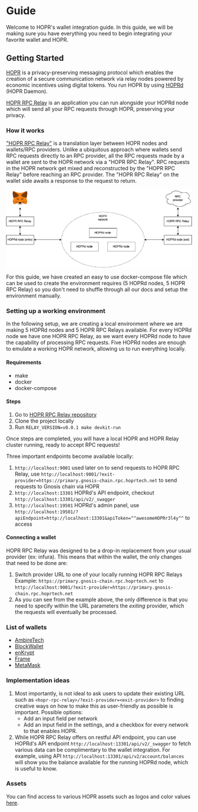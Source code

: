 # Guide

Welcome to HOPR's wallet integration guide.
In this guide, we will be making sure you have everything you need to begin integrating your favorite wallet and HOPR.

<!-- Additionally, there is a supplementary [demo](./demo) which might help assist you in your journey. -->

## Getting Started

[HOPR](https://hoprnet.org/) is a privacy-preserving messaging protocol which enables the creation of a secure communication network via relay nodes powered by economic incentives using digital tokens.
You run HOPR by using [HOPRd](https://docs.hoprnet.org/v1.85/core/what-is-hopr) (HOPR Daemon).

[HOPR RPC Relay](https://github.com/hoprnet/hopr-rpc-relay) is an application you can run alongside your HOPRd node which will send all your RPC requests through HOPR, preserving your privacy.

### How it works

["HOPR RPC Relay"](https://github.com/hoprnet/hopr-rpc-relay) is a translation layer between HOPR nodes and wallets/RPC providers. Unlike a ubiquitous approach where wallets send RPC requests directly to an RPC provider, all the RPC requests made by a wallet are sent to the HOPR network via a "HOPR RPC Relay". RPC requests in the HOPR network get mixed and reconstructed by the "HOPR RPC Relay" before reaching an RPC provider. The "HOPR RPC Relay" on the wallet side awaits a response to the request to return.

![Diagram of how HOPR RPC Relay works](./hopr-rpc-relay-overview.png "HOPR RPC Relay Overview")

For this guide, we have created an easy to use docker-compose file which can be used to create the environment requires (5 HOPRd nodes, 5 HOPR RPC Relay) so you don't need to shuffle through all our docs and setup the environment manually.

### Setting up a working environment

In the following setup, we are creating a local environment where we are making 5 HOPRd nodes and 5 HOPR RPC Relays available. For every HOPRd node we have one HOPR RPC Relay, as we want every HOPRd node to have the capability of processing RPC requests.
Five HOPRd nodes are enough to emulate a working HOPR network, allowing us to run everything locally.

#### Requirements

- make
- docker
- docker-compose

#### Steps

1. Go to [HOPR RPC Relay repository](https://github.com/hoprnet/hopr-rpc-relay)
2. Clone the project locally
3. Run `RELAY_VERSION=v0.0.1 make devkit-run`

Once steps are completed, you will have a local HOPR and HOPR Relay cluster running, ready to accept RPC requests!

Three important endpoints become available locally:

1. `http://localhost:9001` used later on to send requests to HOPR RPC Relay, use `http://localhost:9001/?exit-provider=https://primary.gnosis-chain.rpc.hoprtech.net` to send requests to Gnosis chain via HOPR
2. `http://localhost:13301` HOPRd's API endpoint, checkout `http://localhost:13301/api/v2/_swagger`
3. `http://localhost:19501` HOPRd's admin panel, use `http://localhost:19501/?apiEndpoint=http://localhost:13301&apiToken=^^awesomeHOPRr3l4y^^` to access

#### Connecting a wallet

HOPR RPC Relay was designed to be a drop-in replacement from your usual provider (ex: infura).
This means that within the wallet, the only changes that need to be done are:

1. Switch provider URL to one of your locally running HOPR RPC Relays
   Example: `https://primary.gnosis-chain.rpc.hoprtech.net` to `http://localhost:9001/?exit-provider=https://primary.gnosis-chain.rpc.hoprtech.net`
2. As you can see from the example above, the only difference is that you need to specify within the URL parameters the _exiting_ provider, which the requests will eventually be processed.

### List of wallets

- [AmbireTech](https://github.com/AmbireTech/wallet)
- [BlockWallet](https://github.com/block-wallet/extension)
- [enKrypt](https://github.com/enkryptcom/enKrypt)
- [Frame](https://github.com/floating/frame)
- [MetaMask](https://github.com/MetaMask/metamask-extension/)

### Implementation ideas

1. Most importantly, is not ideal to ask users to update their existing URL such as `<hopr-rpc-relay>/?exit-provider=<exit-provider>` to finding creative ways on how to make this as user-friendly as possible is important.
   Possible options:
   - Add an input field per network
   - Add an input field in the settings, and a checkbox for every network to that enables HOPR.
2. While HOPR RPC Relay offers on restful API endpoint, you can use HOPRd's API endpoint `http://localhost:13301/api/v2/_swagger` to fetch various data can be complimentary to the wallet integration.
   For example, using API `http://localhost:13301/api/v2/account/balances` will show you the balance available for the running HOPRd node, which is useful to know.

### Assets

You can find access to various HOPR assets such as logos and color values [here](https://drive.google.com/drive/folders/1SavIZB-ALgXZ3RBvt27l2HRvIHk6q4kB?usp=sharing).
